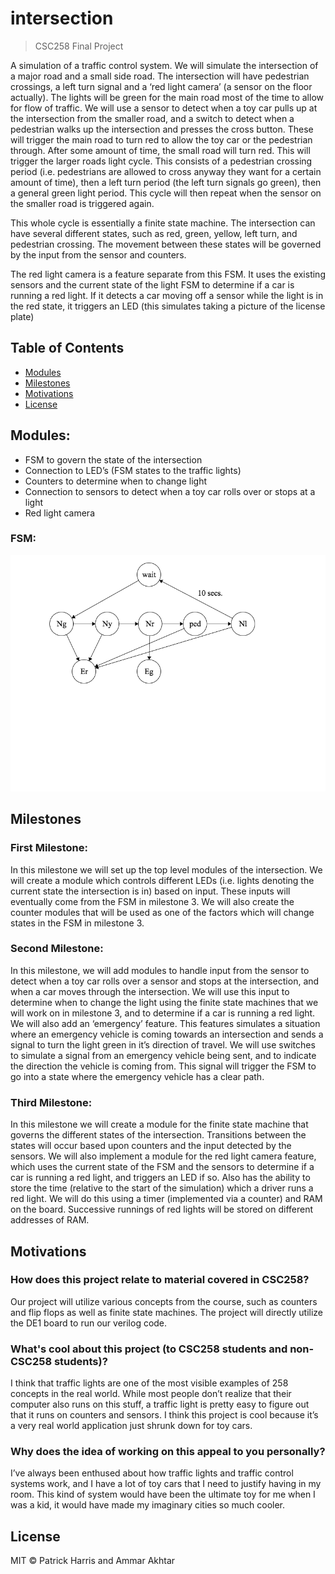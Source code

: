 # intersection
> CSC258 Final Project

A simulation of a traffic control system. We will simulate the intersection of a major road and a small side road. The intersection will have pedestrian crossings, a left turn signal and a ‘red light camera’ (a sensor on the floor actually). The lights will be green for the main road most of the time to allow for flow of traffic. We will use a sensor to detect when a toy car pulls up at the intersection from the smaller road, and a switch to detect when a pedestrian walks up the intersection and presses the cross button. These will trigger the main road to turn red to allow the toy car  or the pedestrian through. After some amount of time, the small road will turn red. This will trigger the larger roads light cycle. This consists of a pedestrian crossing period (i.e. pedestrians are allowed to cross anyway they want for a certain amount of time), then a left turn period (the left turn signals go green), then a general green light period. This cycle will then repeat when the sensor on the smaller road is triggered again.

This whole cycle is essentially a finite state machine. The intersection can have several different states, such as red, green, yellow, left turn, and pedestrian crossing. The movement between these states will be governed by the input from the sensor and counters.

The red light camera is a feature separate from this FSM. It uses the existing sensors and the current state of the light FSM to determine if a car is running a red light. If it detects a car moving off a sensor while the light is in the red state, it triggers an LED (this simulates taking a picture of the license plate)

## Table of Contents

- [Modules](#modules)
- [Milestones](#milestones)
- [Motivations](#motivations)
- [License](#license)

## Modules:

- FSM to govern the state of the intersection
- Connection to LED’s (FSM states to the traffic lights)
- Counters to determine when to change light
- Connection to sensors to detect when a toy car rolls over or stops at a light
- Red light camera

### FSM:

![fsm](./img/fsm.png)

## Milestones

### First Milestone:
In this milestone we will set up the top level modules of the intersection. We will create a module which controls different LEDs (i.e. lights denoting the current state the intersection is in) based on input. These inputs will eventually come from the FSM in milestone 3.
We will also create the counter modules that will be used as one of the factors which will change states in the FSM in milestone 3.

### Second Milestone:
In this milestone, we will add modules to handle input from the sensor to detect when a toy car rolls over a sensor and stops at the intersection, and when a car moves through the intersection. We will use this input to determine when to change the light using the finite state machines that we will work on in milestone 3, and to determine if a car is running a red light. We will also add an ‘emergency’ feature. This features simulates a situation where an emergency vehicle is coming towards an intersection and sends a signal to turn the light green in it’s direction of travel. We will use switches to simulate a signal from an emergency vehicle being sent, and to indicate the direction the vehicle is coming from. This signal will trigger the FSM to go into a state where the emergency vehicle has a clear path.

### Third Milestone:
In this milestone we will create a module for the finite state machine that governs the different states of the intersection. Transitions between the states will occur based upon counters and the input detected by the sensors. We will also implement a module for the red light camera feature, which uses the current state of the FSM and the sensors to determine if a car is running a red light, and triggers an LED if so. Also has the ability to store the time (relative to the start of the simulation) which a driver runs a red light. We will do this using a timer (implemented via a counter) and RAM on the board. Successive runnings of red lights will be stored on different addresses of RAM.


## Motivations

### How does this project relate to material covered in CSC258?
Our project will utilize various concepts from the course, such as counters and flip flops as well as finite state machines. The project will directly utilize the DE1 board to run our verilog code.

### What's cool about this project (to CSC258 students and non-CSC258 students)?
I think that traffic lights are one of the most visible examples of 258 concepts in the real world. While most people don’t realize that their computer also runs on this stuff, a traffic light is pretty easy to figure out that it runs on counters and sensors. I think this project is cool because it’s a very real world application just shrunk down for toy cars.

### Why does the idea of working on this appeal to you personally?
I’ve always been enthused about how traffic lights and traffic control systems work, and I have a lot of toy cars that I need to justify having in my room. This kind of system would have been the ultimate toy for me when I was a kid, it would have made my imaginary cities so much cooler.

## License

MIT © Patrick Harris and Ammar Akhtar
